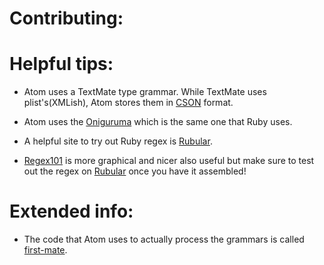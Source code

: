# Contributing:

# Helpful tips:

* Atom uses a TextMate type grammar. While TextMate uses plist's(XMLish),
  Atom stores them in [CSON][CSON] format.

* Atom uses the [Oniguruma][Oniguruma] which is the same one that Ruby uses.
* A helpful site to try out Ruby regex is [Rubular][Rubular].
* [Regex101](regex101.com) is more graphical and nicer also useful but make
  sure to test out the regex on [Rubular][Rubular] once you have it assembled!

# Extended info:

* The code that Atom uses to actually process the grammars is called
  [first-mate][first-mate].

[CSON]: (https://github.com/bevry/cson)
[Rubular]: (http://rubular.com/)
[Oniguruma]: (https://en.wikipedia.org/wiki/Oniguruma)
[first-mate]: https://github.com/atom/first-mate
